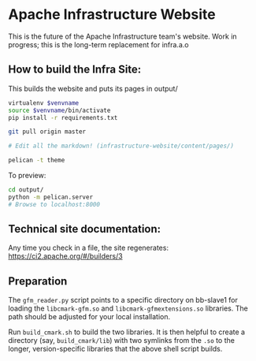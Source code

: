 Apache Infrastructure Website
=============================

This is the future of the Apache Infrastructure team's website.
Work in progress; this is the long-term replacement for infra.a.o

## How to build the Infra Site:
This builds the website and puts its pages in output/

```bash
virtualenv $venvname
source $venvname/bin/activate
pip install -r requirements.txt

git pull origin master

# Edit all the markdown! (infrastructure-website/content/pages/)

pelican -t theme
```

To preview:

```bash
cd output/
python -m pelican.server
# Browse to localhost:8000
```

## Technical site documentation:
Any time you check in a file, the site regenerates:
https://ci2.apache.org/#/builders/3

## Preparation
The `gfm_reader.py` script points to a specific directory on
bb-slave1 for loading the `libcmark-gfm.so` and `libcmark-gfmextensions.so`
libraries. The path should be adjusted for your local installation.

Run `build_cmark.sh` to build the two libraries. It is
then helpful to create a directory (say, `build_cmark/lib`) with
two symlinks from the `.so` to the longer, version-specific libraries
that the above shell script builds. 

